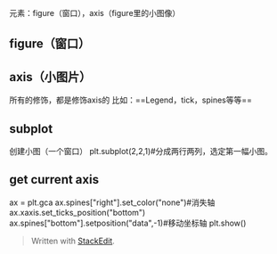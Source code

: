 元素：figure（窗口），axis（figure里的小图像）
## figure（窗口）
## axis（小图片）
所有的修饰，都是修饰axis的
比如：==Legend，tick，spines等等==
## subplot
创建小图（一个窗口）
plt.subplot(2,2,1)#分成两行两列，选定第一幅小图。
## get current axis
ax = plt.gca
ax.spines["right"].set_color("none")#消失轴
ax.xaxis.set_ticks_position("bottom")
ax.spines["bottom"].setposition("data",-1)#移动坐标轴
plt.show()
> Written with [StackEdit](https://stackedit.io/).
<!--stackedit_data:
eyJoaXN0b3J5IjpbLTY1MTQ4MTMwMl19
-->